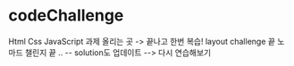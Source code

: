 # codeChallenge

Html Css JavaScript 
과제 올리는 곳 -> 끝나고 한번 복습!
layout challenge 끝
노마드 챌린지 끝
..
-- solution도 업데이트 --> 다시 연습해보기
